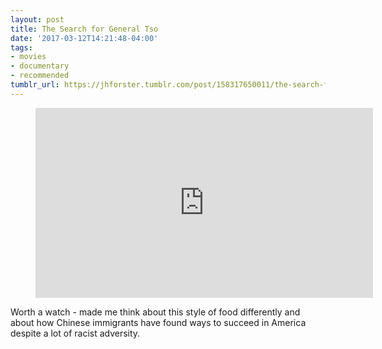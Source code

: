 ```yaml
---
layout: post
title: The Search for General Tso
date: '2017-03-12T14:21:48-04:00'
tags:
- movies
- documentary
- recommended
tumblr_url: https://jhforster.tumblr.com/post/158317650011/the-search-for-general-tso
---
```

<figure class="tmblr-embed tmblr-full" data-provider="youtube" data-orig-width="540" data-orig-height="304" data-url="https%3A%2F%2Fwww.youtube.com%2Fwatch%3Fv%3D7z0hmBIR8BE"><iframe width="540" height="304" id="youtube_iframe" src="https://www.youtube.com/embed/7z0hmBIR8BE?feature=oembed&amp;enablejsapi=1&amp;origin=https://safe.txmblr.com&amp;wmode=opaque" frameborder="0" allow="autoplay; encrypted-media" allowfullscreen=""></iframe></figure>

Worth a watch - made me think about this style of food differently and about how Chinese immigrants have found ways to succeed in America despite a lot of racist adversity.

